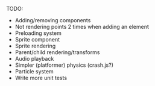TODO:

* Adding/removing components
* Not rendering points 2 times when adding an element
* Preloading system
* Sprite component
* Sprite rendering
* Parent/child rendering/transforms
* Audio playback
* Simpler (platformer) physics (crash.js?)
* Particle system
* Write more unit tests
